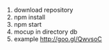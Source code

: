 1. download repository
2. npm install
3. npm start
4. mocup in directory db
5. example http://goo.gl/QwvsoC